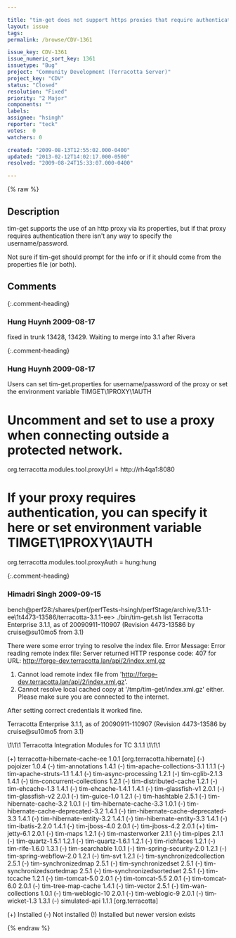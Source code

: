 ```yaml
---

title: "tim-get does not support https proxies that require authentication"
layout: issue
tags: 
permalink: /browse/CDV-1361

issue_key: CDV-1361
issue_numeric_sort_key: 1361
issuetype: "Bug"
project: "Community Development (Terracotta Server)"
project_key: "CDV"
status: "Closed"
resolution: "Fixed"
priority: "2 Major"
components: ""
labels: 
assignee: "hsingh"
reporter: "teck"
votes:  0
watchers: 0

created: "2009-08-13T12:55:02.000-0400"
updated: "2013-02-12T14:02:17.000-0500"
resolved: "2009-08-24T15:33:07.000-0400"

---
```




{% raw %}



## Description

<div markdown="1" class="description">

tim-get supports the use of an http proxy via its properties, but if that proxy requires authentication there isn't any way to specify the username/password. 

Not sure if tim-get should prompt for the info or if it should come  from the properties file (or both). 

</div>

## Comments


{:.comment-heading}
### **Hung Huynh** <span class="date">2009-08-17</span>

<div markdown="1" class="comment">

fixed in trunk 13428, 13429. Waiting to merge into 3.1 after Rivera

</div>


{:.comment-heading}
### **Hung Huynh** <span class="date">2009-08-17</span>

<div markdown="1" class="comment">

Users can set tim-get.properties for username/password of the proxy or set the environment variable TIMGET\1PROXY\1AUTH


# Uncomment and set to use a proxy when connecting outside a protected network.
org.terracotta.modules.tool.proxyUrl = http://rh4qa1:8080

# If your proxy requires authentication, you can specify it here or set environment variable TIMGET\1PROXY\1AUTH
org.terracotta.modules.tool.proxyAuth = hung:hung



</div>


{:.comment-heading}
### **Himadri Singh** <span class="date">2009-09-15</span>

<div markdown="1" class="comment">

bench@perf28:/shares/perf/perfTests-hsingh/perfStage/archive/3.1.1-ee\1t4473-13586/terracotta-3.1.1-ee> ./bin/tim-get.sh list
Terracotta Enterprise 3.1.1, as of 20090911-110907 (Revision 4473-13586 by cruise@su10mo5 from 3.1)

There were some error trying to resolve the index file.
Error Message: Error reading remote index file: Server returned HTTP response code: 407 for URL: http://forge-dev.terracotta.lan/api/2/index.xml.gz
   1) Cannot load remote index file from 'http://forge-dev.terracotta.lan/api/2/index.xml.gz'.
   2) Cannot resolve local cached copy at '/tmp/tim-get/index.xml.gz' either.
Please make sure you are connected to the internet.

After setting correct credentials it worked fine.

Terracotta Enterprise 3.1.1, as of 20090911-110907 (Revision 4473-13586 by cruise@su10mo5 from 3.1)

\1\1\1 Terracotta Integration Modules for TC 3.1.1 \1\1\1

(+) terracotta-hibernate-cache-ee 1.0.1 [org.terracotta.hibernate]
(-) pojoizer 1.0.4
(-) tim-annotations 1.4.1
(-) tim-apache-collections-3.1 1.1.1
(-) tim-apache-struts-1.1 1.4.1
(-) tim-async-processing 1.2.1
(-) tim-cglib-2.1.3 1.4.1
(-) tim-concurrent-collections 1.2.1
(-) tim-distributed-cache 1.2.1
(-) tim-ehcache-1.3 1.4.1
(-) tim-ehcache-1.4.1 1.4.1
(-) tim-glassfish-v1 2.0.1
(-) tim-glassfish-v2 2.0.1
(-) tim-guice-1.0 1.2.1
(-) tim-hashtable 2.5.1
(-) tim-hibernate-cache-3.2 1.0.1
(-) tim-hibernate-cache-3.3 1.0.1
(-) tim-hibernate-cache-deprecated-3.2 1.4.1
(-) tim-hibernate-cache-deprecated-3.3 1.4.1
(-) tim-hibernate-entity-3.2 1.4.1
(-) tim-hibernate-entity-3.3 1.4.1
(-) tim-ibatis-2.2.0 1.4.1
(-) tim-jboss-4.0 2.0.1
(-) tim-jboss-4.2 2.0.1
(+) tim-jetty-6.1 2.0.1
(-) tim-maps 1.2.1
(-) tim-masterworker 2.1.1
(-) tim-pipes 2.1.1
(-) tim-quartz-1.5.1 1.2.1
(-) tim-quartz-1.6.1 1.2.1
(-) tim-richfaces 1.2.1
(-) tim-rife-1.6.0 1.3.1
(-) tim-searchable 1.0.1
(-) tim-spring-security-2.0 1.2.1
(-) tim-spring-webflow-2.0 1.2.1
(-) tim-svt 1.2.1
(-) tim-synchronizedcollection 2.5.1
(-) tim-synchronizedmap 2.5.1
(-) tim-synchronizedset 2.5.1
(-) tim-synchronizedsortedmap 2.5.1
(-) tim-synchronizedsortedset 2.5.1
(-) tim-tccache 1.2.1
(-) tim-tomcat-5.0 2.0.1
(-) tim-tomcat-5.5 2.0.1
(-) tim-tomcat-6.0 2.0.1
(-) tim-tree-map-cache 1.4.1
(-) tim-vector 2.5.1
(-) tim-wan-collections 1.0.1
(-) tim-weblogic-10 2.0.1
(-) tim-weblogic-9 2.0.1
(-) tim-wicket-1.3 1.3.1
(-) simulated-api 1.1.1 [org.terracotta]

(+) Installed  (-) Not installed  (!) Installed but newer version exists

</div>



{% endraw %}
